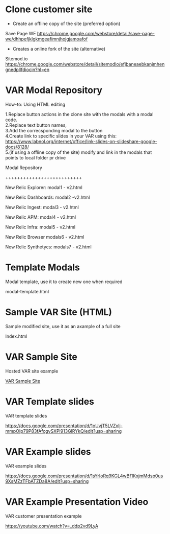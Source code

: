 # Clone customer site

- Create an offline copy of the site (preferred option)

Save Page WE https://chrome.google.com/webstore/detail/save-page-we/dhhpefjklgkmgeafimnjhojgjamoafof

- Creates a online fork of the site (alternative)

Sitemod.io https://chrome.google.com/webstore/detail/sitemodio/efjbaneaebkanjmhengnedpllfdiocin?hl=en


# VAR Modal Repository

How-to: Using HTML editing <br />

1.Replace button actions in the clone site with the modals with a modal code. <br />
2.Replace text button names, <br />
3.Add the correcsponding modal to the button <br />
4.Create link to specific slides in your VAR using this: https://www.labnol.org/internet/office/link-slides-on-slideshare-google-docs/8128/ <br />
5.(if using a offline copy of the site) modify and link in the modals that points to local folder pr drive <br /> 

Modal Repository

++++++++++++++++++++++++++

New Relic Explorer:   modal1 - v2.html 

New Relic Dashboards: modal2 -v2.html 

New Relic Ingest:     modal3 - v2.html 

New Relic APM:        modal4 - v2.html 

New Relic Infra:      modal5 - v2.html 

New Relic Browser     modals6 - v2.html 

New Relic Synthetycs: modals7 - v2.html



# Template Modals 

Modal template, use it to create new one when required

modal-template.html


# Sample VAR Site (HTML)

Sample modified site, use it as an axample of a full site

Index.html


# VAR Sample Site

Hosted VAR site example

[VAR Sample Site](http://newrelic.francismunoz.eu:8013/)

# VAR Template slides

VAR template slides

https://docs.google.com/presentation/d/1oUvjT5LVZxIj-mmpOIp79P83fAfcgvSXPl913GlRYkQ/edit?usp=sharing

# VAR Example slides

VAR example slides

https://docs.google.com/presentation/d/1sYrIoRq9KGL4wBf1KxjmMdsp0us9XsMZzTFbATZDa8A/edit?usp=sharing

# VAR Example Presentation Video

VAR customer presentation example

https://youtube.com/watch?v=_ddp2vd9LyA

